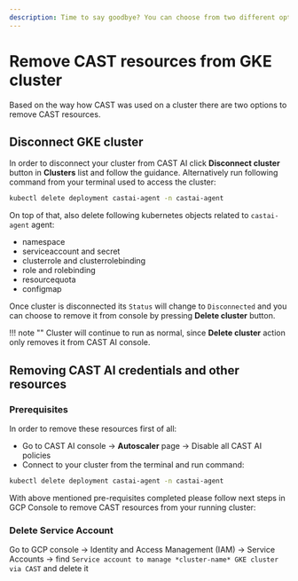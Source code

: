 ```yaml
---
description: Time to say goodbye? You can choose from two different options to remove CAST resources based on how you used CAST AI in your cluster.
---
```


# Remove CAST resources from GKE cluster

Based on the way how CAST was used on a cluster there are two options to remove CAST resources.

## Disconnect GKE cluster

In order to disconnect your cluster from CAST AI click **Disconnect cluster** button in **Clusters** list and follow the guidance.  Alternatively run following command from your terminal used to access the cluster:

```bash
kubectl delete deployment castai-agent -n castai-agent
```

On top of that, also delete following kubernetes objects related to `castai-agent` agent:

- namespace
- serviceaccount and secret
- clusterrole and clusterrolebinding
- role and rolebinding
- resourcequota
- configmap

Once cluster is disconnected its `Status` will change to `Disconnected` and you can choose to remove it from console by pressing **Delete cluster** button.

!!! note ""
    Cluster will continue to run as normal, since **Delete cluster** action only removes it from CAST AI console.

## Removing CAST AI credentials and other resources

### Prerequisites

In order to remove these resources first of all:

- Go to CAST AI console → **Autoscaler** page → Disable all CAST AI policies
- Connect to your cluster from the terminal and run command:

```bash
kubectl delete deployment castai-agent -n castai-agent
```

With above mentioned pre-requisites completed please follow next steps in GCP Console to remove CAST resources from your running cluster:

### Delete Service Account

Go to GCP console → Identity and Access Management (IAM) → Service Accounts → find `Service account to manage *cluster-name* GKE cluster via CAST` and delete it
